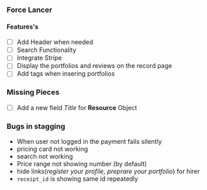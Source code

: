### Force Lancer


#### Features's

- [ ] Add Header when needed
- [ ] Search Functionality 
- [ ] Integrate Stripe
- [ ] Display the portfolios and reviews on the record page 
- [ ] Add tags when insering portfolios

### Missing Pieces

- [ ] Add a new field _Title_ for **Resource** Object

### Bugs in stagging

- When user not logged in the payment fails silently
- pricing card not working
- search not working
- Price range not showing number (by default)
- hide links(_register your profile, preprare your portfolio_) for hirer
- `receipt_id` is showing same id repeatedly 
